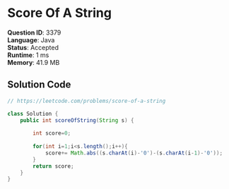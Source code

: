 # Score Of A String

**Question ID**: 3379  
**Language**: Java  
**Status**: Accepted  
**Runtime**: 1 ms  
**Memory**: 41.9 MB  

## Solution Code
```java
// https://leetcode.com/problems/score-of-a-string

class Solution {
    public int scoreOfString(String s) {
        
        int score=0;
        
        for(int i=1;i<s.length();i++){
            score+= Math.abs((s.charAt(i)-'0')-(s.charAt(i-1)-'0'));
        }
        return score;
    }
}
```
